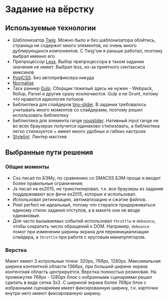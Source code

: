 # Задание на вёрстку

## Используемые технологии

- Шаблонизатор [Twig](https://twig.symfony.com). Можно было и без шаблонизатора обойтись, страница не содержит много элементов, но очень много дублирующихся компонентов. С Twig'ом я раньше работал, поэтому выбрал именно его
- Препроцессор [Less](http://lesscss.org). Выбор препроцессора в таком задании значения не имеет. Выбрал less, из-за приятного синтаксиса миксинов
- [PostCSS](https://postcss.org). Без автопрефиксера никуда
- [Normalise](https://necolas.github.io/normalize.css/)
- Таск раннер [Gulp](https://gulpjs.com). Сборщик тяжелый здесь не нужен - Webpack, Rollup, Parsel и другие сразу исключаются. Gulp а не Grunt, потому что нравится идеология потоков
- Библиотека для слайдеров [tiny-slider](https://github.com/ganlanyuan/tiny-slider). В задании требовалось учитывать много моментов со слайдерами, поэтому решил использовать библиотеку
- Библиотека для элемента range [nouislider](https://github.com/leongersen/noUiSlider/). Нативный input range не во всех браузерах получится одинаково стилизовать, а библиотека легко стилизуется + имеет много удобных и гибких настроек
- [Stylelint](https://stylelint.io). Линтер мастхев

## Выбранные пути решения

### Общие моменты

- Css писал по БЭМу, по сравнению со SMACSS БЭМ проще и вводит более правильные ограничения.
- Js писал на es2015, не транспилировал, т.к. все браузеры из задания поддерживают все фичи es2015, которые я использовал.
- Использовал ретинизацию, автоматизацию и сжатие файлов.
- Pixel perfect не идеальный, потому что старался придерживаться единому стилю задания отступов, а в макете они не везде одинаковые.
- Для часто вызываемых событий использовал `throttle` и `debounce`, чтобы сократить число обращений к DOM. Например, `debounce` помог при изменении ширины экрана для переинициализации слайдера, а `throttle` при работе с круговым манипулятором.

### Верстка

Макет имеет 3 котрольные точки: 320px, 768px, 1280px. Максимальная ширина контентной области 1366px, при большей ширине экрана контентная область центрируется. Верстка полностью резиновая. На промежутке 768px - 1280px блок с избранными сценариями решил сделать в виде сетки 3х2. С шириной экрана более 768px блок с избранными сценариями имеет фиксированную ширину, т.к. карточки внутри него имеют фиксированную ширину.
